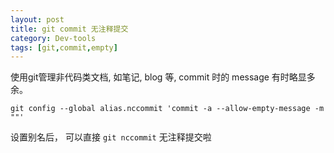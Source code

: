 ```yaml
---
layout: post
title: git commit 无注释提交
category: Dev-tools
tags: [git,commit,empty]
---
```

使用git管理非代码类文档, 如笔记, blog 等, commit 时的 message 有时略显多余。

```shell
git config --global alias.nccommit 'commit -a --allow-empty-message -m ""'
```

设置别名后， 可以直接 `git nccommit` 无注释提交啦
